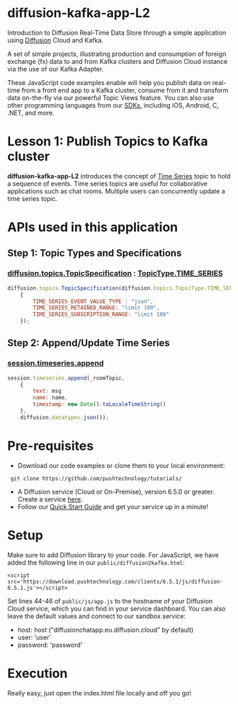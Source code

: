 # diffusion-kafka-app-L2

Introduction to Diffusion Real-Time Data Store through a simple application using [Diffusion](https://www.pushtechnology.com/product-overview) Cloud and Kafka.

A set of simple projects, illustrating production and consumption of foreign exchange (fx) data to and from Kafka clusters and Diffusion Cloud instance via the use of our Kafka Adapter.

These JavaScript code examples enable will help you publish data on real-time from a front end app to a Kafka cluster, consume from it and transform data on-the-fly via our powerful Topic Views feature. You can also use other programming languages from our [SDKs](https://docs.pushtechnology.com/#sdks), including iOS, Android, C, .NET, and more. 

# Lesson 1: Publish Topics to Kafka cluster
**diffusion-kafka-app-L2** introduces the concept of [Time Series](https://docs.pushtechnology.com/docs/6.5.1/manual/html/designguide/data/topics/timeseries_topics.html) topic to hold a sequence of events. Time series topics are useful for collaborative applications such as chat rooms. Multiple users can concurrently update a time series topic.

# APIs used in this application

## Step 1: Topic Types and Specifications
### [diffusion.topics.TopicSpecification](https://docs.pushtechnology.com/docs/6.5.1/js/classes/topicspecification.html) : [TopicType.TIME_SERIES](https://docs.pushtechnology.com/docs/6.5.1/js/globals.html#topictypeenum.time_series)

```js
diffusion.topics.TopicSpecification(diffusion.topics.TopicType.TIME_SERIES, 
	{
		TIME_SERIES_EVENT_VALUE_TYPE : "json",
		TIME_SERIES_RETAINED_RANGE: "limit 100",
		TIME_SERIES_SUBSCRIPTION_RANGE: "limit 100"
	});
```
## Step 2: Append/Update Time Series
### [session.timeseries.append](https://docs.pushtechnology.com/docs/6.5.1/js/interfaces/timeseries.html#append)
```js
session.timeseries.append(_roomTopic,
	{
		text: msg 
		name: name,
		timestamp: new Date().toLocaleTimeString()
	},
	diffusion.datatypes.json());
```
			   
# Pre-requisites

*  Download our code examples or clone them to your local environment:
```
 git clone https://github.com/pushtechnology/tutorials/
```
* A Diffusion service (Cloud or On-Premise), version 6.5.0 or greater. Create a service [here](https://management.ad.diffusion.cloud/).
* Follow our [Quick Start Guide](https://docs.pushtechnology.com/quickstart/#diffusion-cloud-quick-start) and get your service up in a minute!

# Setup

Make sure to add Diffusion library to your code. For JavaScript, we have added the following line in our `public/diffusion2kafka.html`:
```
<script src='https://download.pushtechnology.com/clients/6.5.1/js/diffusion-6.5.1.js'></script>
```
Set lines 44-46 of `public/js/app.js` to the hostname of your Diffusion Cloud service, which you can find in your service dashboard.
You can also leave the default values and connect to our sandbox service:
* host: host ("diffusionchatapp.eu.diffusion.cloud" by default)
* user: 'user'
* password: 'password'

# Execution

Really easy, just open the index.html file locally and off you go!

